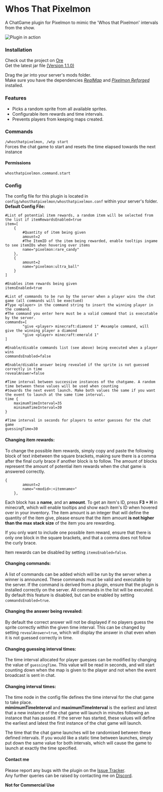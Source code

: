 # Whos That Pixelmon
A ChatGame plugin for Pixelmon to mimic the 'Whos that Pixelmon' intervals from the show. 

![Plugin in action](https://media.giphy.com/media/pvBfl5cYHHoWXPGlIS/giphy.gif?cid=790b7611881fa0b3afbd9be7584f4928c128385627e40146&rid=giphy.gif&ct=g/giphy.gif)

### Installation
Check out the project on [Ore](https://ore.spongepowered.org/Bisxsh/WhosThatPixelmon)  
Get the latest jar file [(Version 1.1.0)](https://ore.spongepowered.org/Bisxsh/WhosThatPixelmon/versions/1.1.0)  
  
Drag the jar into your server's mods folder.  
Make sure you have the dependencies [*RealMap*](https://ore.spongepowered.org/Eric12324/RealMap) and [*Pixelmon Reforged*](https://reforged.gg/) installed.

### Features
- Picks a random sprite from all available sprites. 
- Configurable item rewards and time intervals. 
- Prevents players from keeping maps created.  
  
### Commands  
`/whosthatpixelmon, /wtp start`  
Forces the chat game to start and resets the time elapsed towards the next instance  
#### Permissions  
`whosthatpixelmon.command.start`  
  
### Config  
The config file for this plugin is located in `config/whosthatpixelmon/whosthatpixelmon.conf` within your server's folder.  
**Default Config File:**  
```
#List of potential item rewards, a random item will be selected from the list if itemRewardsEnabled=true
item=[
    {
        #Quantity of item being given
        amount=2 
        #The ItemID of the item being rewarded, enable tooltips ingame to see itemIDs when hovering over items
        name="pixelmon:rare_candy"
    },
    {
        amount=2
        name="pixelmon:ultra_ball"
    }
]

#Enables item rewards being given
itemsEnabled=true

#List of commands to be run by the server when a player wins the chat game (all commands will be exectued)
#Type <player> in the command string to insert the winning player in the command.
#The command you enter here must be a valid command that is executable by the server.
commands=[
        "give <player> minecraft:diamond 1" #example command, will give the winning player a diamond
        "give <player> minecraft:emerald 1"
]

#Enable/disable commands list (see above) being executed when a player wins
commandsEnabled=false

#Enable/disable answer being revealed if the sprite is not guessed correctly in time
revealAnswer=false

#Time interval between successive instances of the chatgame. A random time between these values will be used when counting
#towards the next event launch. Make both values the same if you want the event to launch at the same time interval.
time {
    maximumTimeInterval=35
    minimumTimeInterval=30
}

#Time interval in seconds for players to enter guesses for the chat game
guessingTime=30
```  
#### Changing item rewards:  
To change the possible item rewards, simply copy and paste the following block of text inbetween the square brackets, making sure there is a comma after the final curly brace if another block is to follow. The amount of blocks represent the amount of potential item rewards when the chat game is answered correctly.  

```
{  
        amount=2  
        name="<modid>:<itemname>"  
    },
```  
Each block has a **name**, and an **amount**. To get an item's ID, press **F3 + H** in minecraft, which will enable tooltips and show each item's ID when hovered over in your inventory. The item amount is an integer that will define the quantity of the item give, please ensure that the item amount **is not higher than the max stack size** of the item you are rewarding.

If you only want to include one possible item reward, ensure that there is only one block in the square brackets, and that a comma does not follow the curly brace.  
  
Item rewards can be disabled by setting `itemsEnabled=false`.  
  
#### Changing commands:  
A list of commands can be added which will be run by the server when a winner is announced. These commands must be valid and executable by the server. If the command is derived from a plugin, ensure that the plugin is installed correctly on the server. All commands in the list will be executed. By default this feature is disabled, but can be enabled by setting `commandsEnabled=true`.  
  
#### Changing the answer being revealed:  
By default the correct answer will not be displayed if no players guess the sprite correctly within the given time interval. This can be changed by setting `revealAnswer=true`, which will display the answer in chat even when it is not guessed correctly in time.  
  
#### Changing guessing interval times:  
The time interval allocated for player guesses can be modified by changing the value of `guessingTime`. This value will be read in seconds, and will start counting down when the map is given to the player and not when the event broadcast is sent in chat.  
  
#### Changing interval times:  
The time node in the config file defines the time interval for the chat game to take place.  
**mimimumTimeInterval** and **maximumTimeInterval** is the earliest and latest that a new instance of the chat game will launch in minutes following an instance that has passed. If the server has started, these values will define the earliest and latest the first instance of the chat game will launch.  

The time that the chat game launches will be randomised between these defined intervals. If you would like a static time between launches, simply put down the same value for both intervals, which will cause the game to launch at exactly the time specified.  
   
#### Contact me  
Please report any bugs with the plugin on the [Issue Tracker](https://github.com/Bisxsh/WhosThatPixelmon/issues).  
Any further queries can be raised by contacting me on [Discord](https://discordapp.com/channels/@me/Bisxsh#0408/).  
  
**Not for Commercial Use**
